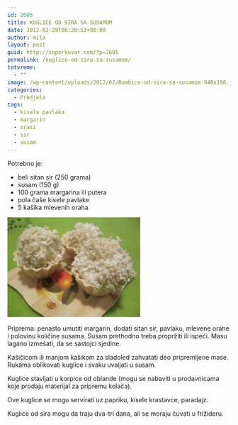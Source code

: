 ```yaml
---
id: 2605
title: KUGLICE OD SIRA SA SUSAMOM
date: 2012-02-29T06:28:53+00:00
author: mila
layout: post
guid: http://superkuvar.com/?p=2605
permalink: /kuglice-od-sira-sa-susamom/
totvreme:
  - ""
image: /wp-content/uploads/2012/02/Bombice-od-sira-sa-susamom-940x198.jpg
categories:
  - Predjela
tags:
  - kisela pavlaka
  - margarin
  - orasi
  - sir
  - susam
---
```

Potrebno je:

  * beli sitan sir (250 grama)
  * susam (150 g)
  * 100 grama margarina ili putera
  * pola čaše kisele pavlake
  * 5 kašika mlevenih oraha

<img class="alignnone size-medium wp-image-2607" title="Bombice od sira sa susamom" src="/wp-content/uploads/2012/02/Bombice-od-sira-sa-susamom-300x225.jpg" alt="" width="300" height="225" /> 

Priprema: penasto umutiti margarin, dodati sitan sir, pavlaku, mlevene orahe i polovinu količine susama. Susam prethodno treba propržiti ili ispeći. Masu lagano izmešati, da se sastojci sjedine.

Kašičicom ili manjom kašikom za sladoled zahvatati deo pripremljene mase. Rukama oblikovati kuglice i svaku uvaljati u susam.

Kuglice stavljati u korpice od oblande (mogu se nabaviti u prodavnicama koje prodaju materijal za pripremu kolača).

Ove kuglice se mogu servirati uz papriku, kisele krastavce, paradajz.

Kuglice od sira mogu da traju dva-tri dana, ali se moraju čuvati u frižideru.